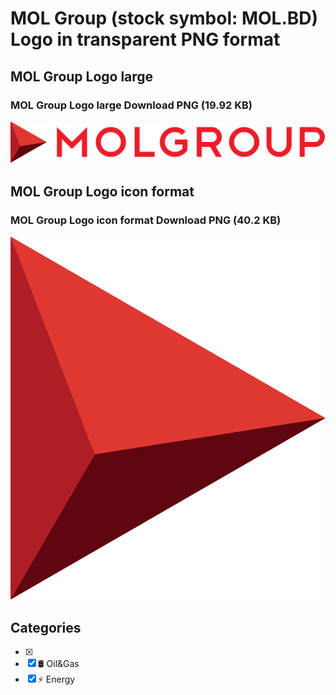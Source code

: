 # MOL Group (stock symbol: MOL.BD) Logo in transparent PNG format

## MOL Group Logo large

### MOL Group Logo large Download PNG (19.92 KB)

![MOL Group Logo large Download PNG (19.92 KB)](/img/orig/MOL.BD_BIG-e423badc.png)

## MOL Group Logo icon format

### MOL Group Logo icon format Download PNG (40.2 KB)

![MOL Group Logo icon format Download PNG (40.2 KB)](/img/orig/MOL.BD-c934a47c.png)



## Categories
- [x] 
- [x] 🛢 Oil&Gas
- [x] ⚡ Energy
